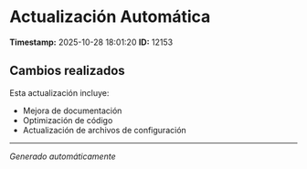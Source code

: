 # Actualización Automática

**Timestamp:** 2025-10-28 18:01:20
**ID:** 12153

## Cambios realizados

Esta actualización incluye:
- Mejora de documentación
- Optimización de código
- Actualización de archivos de configuración

---
*Generado automáticamente*
